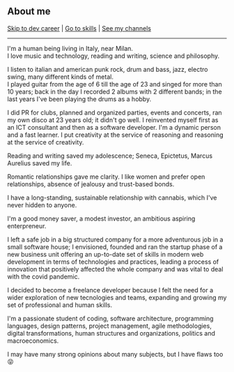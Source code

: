 ## About me

[Skip to dev career](#developer-career) | [Go to skills](#skills) | [See my channels](#channels)

---

I'm a human being living in Italy, near Milan.  
I love music and technology, reading and writing, science and philosophy.

I listen to italian and american punk rock, drum and bass, jazz, electro swing, many different kinds of metal.  
I played guitar from the age of 6 till the age of 23 and singed for more than 10 years; back in the day I recorded 2 albums with 2 different bands; in the last years I've been playing the drums as a hobby.

I did PR for clubs, planned and organized parties, events and concerts, ran my own disco at 23 years old; it didn't go well. I reinvented myself first as an ICT consultant and then as a software developer. I'm a dynamic person and a fast learner. I put creativity at the service of reasoning and reasoning at the service of creativity.

Reading and writing saved my adolescence; Seneca, Epictetus, Marcus Aurelius saved my life.

Romantic relationships gave me clarity. I like women and prefer open relationships, absence of jealousy and trust-based bonds.

I have a long-standing, sustainable relationship with cannabis, which I've never hidden to anyone.

I'm a good money saver, a modest investor, an ambitious aspiring enterpreneur.

I left a safe job in a big structured company for a more adventurous job in a small software house; I envisioned, founded and ran the startup phase of a new business unit offering an up-to-date set of skills in modern web development in terms of technologies and practices, leading a process of innovation that positively affected the whole company and was vital to deal with the covid pandemic.

I decided to become a freelance developer because I felt the need for a wider exploration of new tecnologies and teams, expanding and growing my set of professional and human skills.

I'm a passionate student of coding, software architecture, programming languages, design patterns, project management, agile methodologies, digital transformations, human structures and organizations, politics and macroeconomics.

I may have many strong opinions about many subjects, but I have flaws too 😝​
